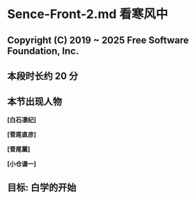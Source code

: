 # Sence-Front-2.md 看寒风中

## Copyright (C) 2019 ~ 2025 Free Software Foundation, Inc.

## 本段时长约 20 分

## 本节出现人物

**[白石凛纪]**

**[菅尾直彦]**

**[菅尾薰]**

**[小仓谦一]**

## 目标: 白学的开始

